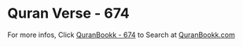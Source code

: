 # Quran Verse - 674 

For more infos, Click [QuranBookk - 674](https://www.quranbookk.com/quran/search?q=674) to Search at [QuranBookk.com](http://quranbookk.com/)